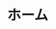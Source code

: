 ---
home: true
icon: home
title: ホーム
footer: '
<a href="https://vuepress.vuejs.org/"><img src="https://img.shields.io/badge/VuePress-2.0.0-brightgreen?style=flat&logo=vue.js" alt=\"VuePress"></a> <a href="https://github.com/vuepress-theme-hope/vuepress-theme-hope"><img src="https://img.shields.io/badge/Theme-Hope-3eaf7c?style=flat" alt="Theme"></a> <a href="https://vercel.com/"><img src="https://img.shields.io/badge/Vercel-gray?style=flat&logo=vercel" alt="Vercel"></a><br>
<b>ウェブサイト製作者: <a href="https://twitter.com/MuFeng086">MuFeng086</a> | 背景イラスト: <a href="https://space.bilibili.com/1203140540">阿巴Abba_</a></b>'
bgImage: https://pic.mufeng086.com/i/2023/09/22/ixv1yn.webp
bgImageStyle:
  background-attachment: fixed
heroFullScreen: true
heroImage: https://pic.mufeng086.com/i/2023/09/22/125oyrg.png
heroText: 木絵社
tagline: 高木さんのファンで構成される同人アニメ制作チーム
actions:
  - text: 概要
    link: ./about/
    icon: book

  - text: ↗️
    link: .
    icon: language

  - text: 公開情報
    link: ./archive
    icon: fa-solid fa-photo-film

  - text: お問い合わせ
    link: ./about/contact
    icon: sitemap
---